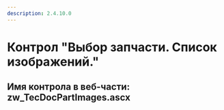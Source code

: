 ```yaml
---
description: 2.4.10.0
---
```


# Контрол "Выбор запчасти. Список изображений."

## Имя контрола в веб-части: zw\_TecDocPartImages.ascx

